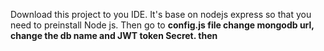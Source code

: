 Download this project to you IDE. It's base on nodejs express so that you need to preinstall Node js. 
Then go to <b>config.js<b> file change mongodb url, change the db name and JWT token Secret. 
then
